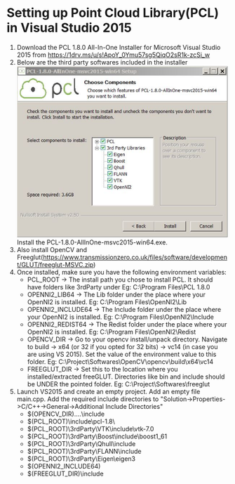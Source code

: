# Setting up Point Cloud Library(PCL) in Visual Studio 2015
1. Download the PCL 1.8.0 All-In-One Installer for Microsoft Visual Studio 2015 from https://1drv.ms/u/s!ApoY_0Ymu57sg5QiqO2sR1k-zcSi_w
2. Below are the third party softwares included in the installer
  ![alt text](ReadMe_Images/Third_Party_Softwares_Included_In_The_PCL_Installer.JPG)
  Install the PCL-1.8.0-AllInOne-msvc2015-win64.exe.
3. Also install OpenCV and Freeglut(https://www.transmissionzero.co.uk/files/software/development/GLUT/freeglut-MSVC.zip)
4. Once installed, make sure you have the following environment variables:
    * PCL_ROOT → The install path you chose to install PCL. It should have folders like 3rdParty under Eg: C:\Program Files\PCL 1.8.0
    * OPENNI2_LIB64 → The Lib folder under the place where your OpenNI2 is installed. Eg: C:\Program Files\OpenNI2\Lib
    * OPENNI2_INCLUDE64 → The Include folder under the place where your OpenNI2 is installed. Eg: C:\Program Files\OpenNI2\Include
    * OPENNI2_REDIST64 → The Redist folder under the place where your OpenNI2 is installed. Eg: C:\Program Files\OpenNI2\Redist
    * OPENCV_DIR → Go to your opencv install/unpack directory. Navigate to build → x64 (or 32 if you opted for 32 bits) → vc14 (in case you are using VS 2015). Set the value of the environment value to this folder. Eg: C:\Project\Softwares\OpenCV\opencv\build\x64\vc14
    * FREEGLUT_DIR → Set this to the location where you installed/extracted freeGLUT. Directories like bin and include should be UNDER the pointed folder. Eg: C:\Project\Softwares\freeglut
5. Launch VS2015 and create an empty project. Add an empty file main.cpp. Add the required include directories to "Solution->Properties->C/C++->General->Additional Include Directories"
    * $(OPENCV_DIR)\..\..\include
    * $(PCL_ROOT)\include\pcl-1.8\
    * $(PCL_ROOT)\3rdParty\VTK\include\vtk-7.0
    * $(PCL_ROOT)\3rdParty\Boost\include\boost1_61
    * $(PCL_ROOT)\3rdParty\Qhull\include
    * $(PCL_ROOT)\3rdParty\FLANN\include
    * $(PCL_ROOT)\3rdParty\Eigen\eigen3
    * $(OPENNI2_INCLUDE64)
    * $(FREEGLUT_DIR)\include

